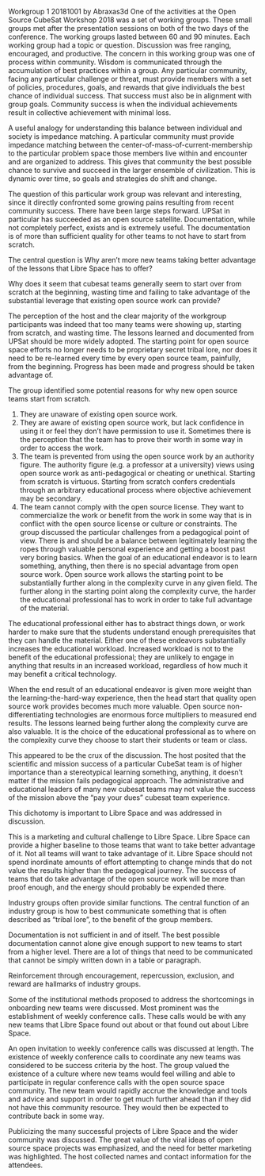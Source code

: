 Workgroup 120181001 by Abraxas3dOne of the activities at the Open Source CubeSat Workshop 2018 was a set of working groups. These small groups met after the presentation sessions on both of the two days of the conference. The working groups lasted between 60 and 90 minutes. Each working group had a topic or question. Discussion was free ranging, encouraged, and productive. The concern in this working group was one of process within community. Wisdom is communicated through the accumulation of best practices within a group. Any particular community, facing any particular challenge or threat, must provide members with a set of policies, procedures, goals, and rewards that give individuals the best chance of individual success. That success must also be in alignment with group goals. Community success is when the individual achievements result in collective achievement with minimal loss.A useful analogy for understanding this balance between individual and society is impedance matching. A particular community must provide impedance matching between the center-of-mass-of-current-membership to the particular problem space those members live within and encounter and are organized to address. This gives that community the best possible chance to survive and succeed in the larger ensemble of civilization. This is dynamic over time, so goals and strategies do shift and change. The question of this particular work group was relevant and interesting, since it directly confronted some growing pains resulting from recent community success. There have been large steps forward. UPSat in particular has succeeded as an open source satellite. Documentation, while not completely perfect, exists and is extremely useful. The documentation is of more than sufficient quality for other teams to not have to start from scratch.The central question is Why aren’t more new teams taking better advantage of the lessons that Libre Space has to offer? Why does it seem that cubesat teams generally seem to start over from scratch at the beginning, wasting time and failing to take advantage of the substantial leverage that existing open source work can provide?The perception of the host and the clear majority of the workgroup participants was indeed that too many teams were showing up, starting from scratch, and wasting time. The lessons learned and documented from UPSat should be more widely adopted. The starting point for open source space efforts no longer needs to be proprietary secret tribal lore, nor does it need to be re-learned every time by every open source team, painfully, from the beginning. Progress has been made and progress should be taken advantage of. The group identified some potential reasons for why new open source teams start from scratch.1. They are unaware of existing open source work.2. They are aware of existing open source work, but lack confidence in using it or feel they don’t have permission to use it. Sometimes there is the perception that the team has to prove their worth in some way in order to access the work.3. The team is prevented from using the open source work by an authority figure. The authority figure (e.g. a professor at a university) views using open source work as anti-pedagogical or cheating or unethical. Starting from scratch is virtuous. Starting from scratch confers credentials through an arbitrary educational process where objective achievement may be secondary. 4. The team cannot comply with the open source license. They want to commercialize the work or benefit from the work in some way that is in conflict with the open source license or culture or constraints. The group discussed the particular challenges from a pedagogical point of view. There is and should be a balance between legitimately learning the ropes through valuable personal experience and getting a boost past very boring basics. When the goal of an educational endeavor is to learn something, anything, then there is no special advantage from open source work. Open source work allows the starting point to be substantially further along in the complexity curve in any given field. The further along in the starting point along the complexity curve, the harder the educational professional has to work in order to take full advantage of the material. The educational professional either has to abstract things down, or work harder to make sure that the students understand enough prerequisites that they can handle the material. Either one of these endeavors substantially increases the educational workload. Increased workload is not to the benefit of the educational professional; they are unlikely to engage in anything that results in an increased workload, regardless of how much it may benefit a critical technology. When the end result of an educational endeavor is given more weight than the learning-the-hard-way experience, then the head start that quality open source work provides becomes much more valuable. Open source non-differentiating technologies are enormous force multipliers to measured end results. The lessons learned being further along the complexity curve are also valuable. It is the choice of the educational professional as to where on the complexity curve they choose to start their students or team or class. This appeared to be the crux of the discussion. The host posited that the scientific and mission success of a particular CubeSat team is of higher importance than a stereotypical learning something, anything, it doesn’t matter if the mission fails pedagogical approach. The administrative and educational leaders of many new cubesat teams may not value the success of the mission above the “pay your dues” cubesat team experience. This dichotomy is important to Libre Space and was addressed in discussion. This is a marketing and cultural challenge to Libre Space. Libre Space can provide a higher baseline to those teams that want to take better advantage of it. Not all teams will want to take advantage of it. Libre Space should not spend inordinate amounts of effort attempting to change minds that do not value the results higher than the pedagogical journey. The success of teams that do take advantage of the open source work will be more than proof enough, and the energy should probably be expended there. Industry groups often provide similar functions. The central function of an industry group is how to best communicate something that is often described as “tribal lore”, to the benefit of the group members.Documentation is not sufficient in and of itself. The best possible documentation cannot alone give enough support to new teams to start from a higher level. There are a lot of things that need to be communicated that cannot be simply written down in a table or paragraph. Reinforcement through encouragement, repercussion, exclusion, and reward are hallmarks of industry groups. Some of the institutional methods proposed to address the shortcomings in onboarding new teams were discussed. Most prominent was the establishment of weekly conference calls. These calls would be with any new teams that Libre Space found out about or that found out about Libre Space. An open invitation to weekly conference calls was discussed at length. The existence of weekly conference calls to coordinate any new teams was considered to be success criteria by the host. The group valued the existence of a culture where new teams would feel willing and able to participate in regular conference calls with the open source space community. The new team would rapidly accrue the knowledge and tools and advice and support in order to get much further ahead than if they did not have this community resource. They would then be expected to contribute back in some way. Publicizing the many successful projects of Libre Space and the wider community was discussed. The great value of the viral ideas of open source space projects was emphasized, and the need for better marketing was highlighted. The host collected names and contact information for the attendees. 